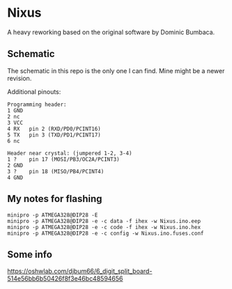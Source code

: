 # Nixus
A heavy reworking based on the original software by Dominic Bumbaca.

## Schematic
The schematic in this repo is the only one I can find.
Mine might be a newer revision.

Additional pinouts:
```
Programming header:
1 GND
2 nc
3 VCC
4 RX   pin 2 (RXD/PD0/PCINT16)
5 TX   pin 3 (TXD/PD1/PCINT17)
6 nc

Header near crystal: (jumpered 1-2, 3-4)
1 ?    pin 17 (MOSI/PB3/OC2A/PCINT3)
2 GND
3 ?    pin 18 (MISO/PB4/PCINT4)
4 GND
```

## My notes for flashing
```
minipro -p ATMEGA328@DIP28 -E
minipro -p ATMEGA328@DIP28 -e -c data -f ihex -w Nixus.ino.eep
minipro -p ATMEGA328@DIP28 -e -c code -f ihex -w Nixus.ino.hex
minipro -p ATMEGA328@DIP28 -e -c config -w Nixus.ino.fuses.conf
```

## Some info
https://oshwlab.com/djbum66/6_digit_split_board-514e56bb6b50426f8f3e46bc48594656
